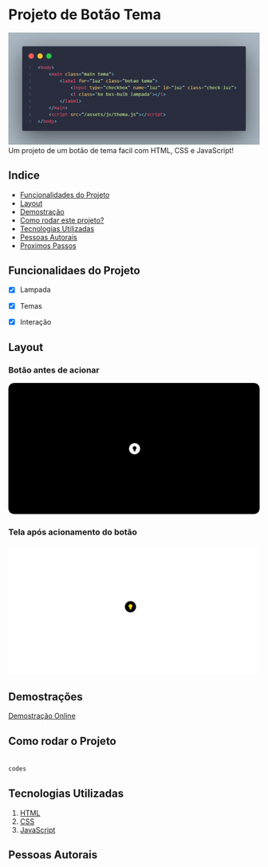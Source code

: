 # Projeto de Botão Tema 
![Tela exemplo](/img/Body-HTML.png)
    Um projeto de um botão de tema facil com HTML, CSS e JavaScript!

## Indice
- <a href="#-funcionalidades">Funcionalidades do Projeto</a>
- <a href="#-layout">Layout</a>
- <a href="#-demostracao">Demostração</a>
- <a href="#-rodar">Como rodar este projeto?</a>
- <a href="#-tecnologias-utilizadas">Tecnologias Utilizadas</a>
- <a href="#-pessoas-Autorais">Pessoas Autorais</a>
- <a href="#-passos">Proximos Passos</a>


## Funcionalidaes do Projeto
-[x] Lampada

-[x] Temas

-[x] Interação

## Layout
### Botão antes de acionar
![Tela apagada](/img/Tela.png)
### Tela após acionamento do botão
![Tela ligada](/img/Tela-Acessa.png)

## Demostrações
[Demostração Online](https://659b7bd75fbe690be878c156--fluffy-taiyaki-7d27fb.netlify.app/)

## Como rodar o Projeto

```bash

codes

```
## Tecnologias Utilizadas
1. [HTML](https://html.com/)
2. [CSS](https://www.w3.org/Style/CSS/Overview.en.html)
3. [JavaScript](https://www.javascript.com/)

## Pessoas Autorais
